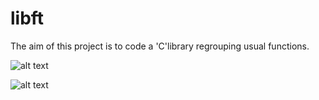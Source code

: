 # libft
The aim of this project is to code a 'C'library regrouping usual functions.

![alt text](https://raw.githubusercontent.com/zjamali/libft-newcusus/master/libft-sigabort%20in%20part2/Intra%20Projects%20Libft.png)

![alt text](https://raw.githubusercontent.com/zjamali/libft-newcusus/master/libft/Intra%20Projects%20Libft(1).png)
